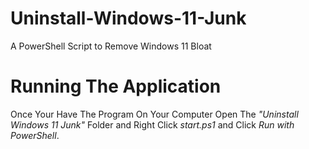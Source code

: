 # Uninstall-Windows-11-Junk
A PowerShell Script to Remove Windows 11 Bloat

# Running The Application

Once Your Have The Program On Your Computer Open The *"Uninstall Windows 11 Junk"* Folder and Right Click *start.ps1* and Click *Run with PowerShell*.

